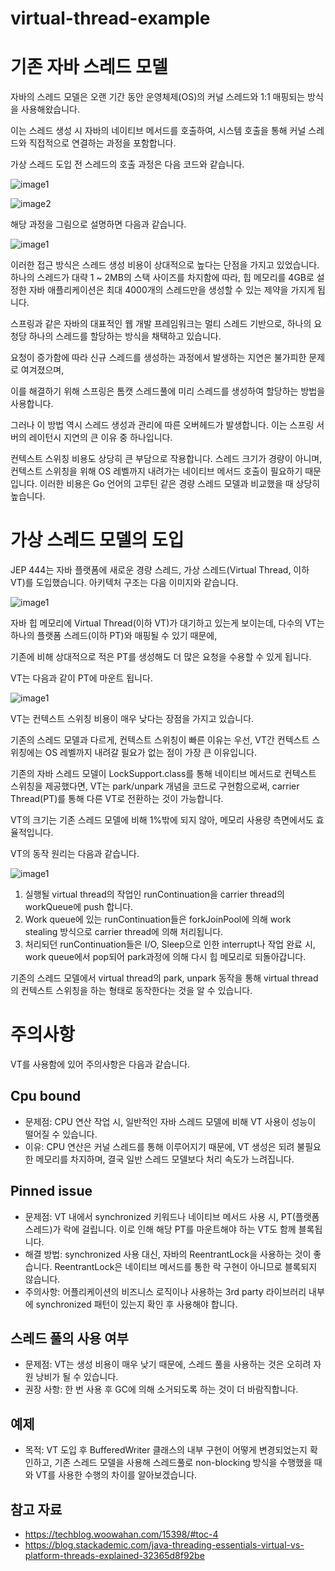 # virtual-thread-example

# 기존 자바 스레드 모델

자바의 스레드 모델은 오랜 기간 동안 운영체제(OS)의 커널 스레드와 1:1 매핑되는 방식을 사용해왔습니다.

  이는 스레드 생성 시 자바의 네이티브 메서드를 호출하여, 시스템 호출을 통해 커널 스레드와 직접적으로 연결하는 과정을 포함합니다.

가상 스레드 도입 전 스레드의 호출 과정은 다음 코드와 같습니다.

![image1](/virtual-thread/code1.png)

![image2](/virtual-thread/code2.png)

해당 과정을 그림으로 설명하면 다음과 같습니다.

![image1](/virtual-thread/1.webp) 

이러한 접근 방식은 스레드 생성 비용이 상대적으로 높다는 단점을 가지고 있었습니다. 
  하나의 스레드가 대략 1 ~ 2MB의 스택 사이즈를 차지함에 따라, 힙 메모리를 4GB로 설정한 자바 애플리케이션은 최대 4000개의 스레드만을 생성할 수 있는 제약을 가지게 됩니다.

스프링과 같은 자바의 대표적인 웹 개발 프레임워크는 멀티 스레드 기반으로, 하나의 요청당 하나의 스레드를 할당하는 방식을 채택하고 있습니다. 

  요청이 증가함에 따라 신규 스레드를 생성하는 과정에서 발생하는 지연은 불가피한 문제로 여겨졌으며, 
  
  이를 해결하기 위해 스프링은 톰캣 스레드풀에 미리 스레드를 생성하여 할당하는 방법을 사용합니다. 
  
  그러나 이 방법 역시 스레드 생성과 관리에 따른 오버헤드가 발생합니다.
  이는 스프링 서버의 레이턴시 지연의 큰 이유 중 하나입니다.

컨텍스트 스위칭 비용도 상당히 큰 부담으로 작용합니다. 
스레드 크기가 경량이 아니며, 컨텍스트 스위칭을 위해 OS 레벨까지 내려가는 네이티브 메서드 호출이 필요하기 때문입니다. 이러한 비용은 Go 언어의 고루틴 같은 경량 스레드 모델과 비교했을 때 상당히 높습니다.

# 가상 스레드 모델의 도입

JEP 444는 자바 플랫폼에 새로운 경량 스레드, 가상 스레드(Virtual Thread, 이하 VT)를 도입했습니다. 
  아키텍처 구조는 다음 이미지와 같습니다.

![image1](/virtual-thread/2.webp) 

자바 힙 메모리에 Virtual Thread(이하 VT)가 대기하고 있는게 보이는데, 다수의 VT는 하나의 플랫폼 스레드(이하 PT)와 매핑될 수 있기 때문에, 

  기존에 비해 상대적으로 적은 PT를 생성해도 더 많은 요청을 수용할 수 있게 됩니다.

VT는 다음과 같이 PT에 마운트 됩니다.

![image1](/virtual-thread/3.webp) 

VT는 컨텍스트 스위칭 비용이 매우 낮다는 장점을 가지고 있습니다. 

기존의 스레드 모델과 다르게, 컨텍스트 스위칭이 빠른 이유는 우선, VT간 컨텍스트 스위칭에는 OS 레벨까지 내려갈 필요가 없는 점이 가장 큰 이유입니다.

기존의 자바 스레드 모델이 LockSupport.class를 통해 네이티브 메서드로 컨텍스트 스위칭을 제공했다면, VT는 park/unpark 개념을 코드로 구현함으로써, carrier Thread(PT)를 통해 다른 VT로 전환하는 것이 가능합니다.

VT의 크기는 기존 스레드 모델에 비해 1%밖에 되지 않아, 메모리 사용량 측면에서도 효율적입니다.

VT의 동작 원리는 다음과 같습니다.

![image1](/virtual-thread/4.png) 

1. 실행될 virtual thread의 작업인 runContinuation을 carrier thread의 workQueue에 push 합니다.
2. Work queue에 있는 runContinuation들은 forkJoinPool에 의해 work stealing 방식으로 carrier thread에 의해 처리됩니다.
3. 처리되던 runContinuation들은 I/O, Sleep으로 인한 interrupt나 작업 완료 시, work queue에서 pop되어 park과정에 의해 다시 힙 메모리로 되돌아갑니다.

기존의 스레드 모델에서 virtual thread의 park, unpark 동작을 통해 virtual thread의 컨텍스트 스위칭을 하는 형태로 동작한다는 것을 알 수 있습니다.

# 주의사항

VT를 사용함에 있어 주의사항은 다음과 같습니다.

## Cpu bound

- 문제점: CPU 연산 작업 시, 일반적인 자바 스레드 모델에 비해 VT 사용이 성능이 떨어질 수 있습니다.
- 이유: CPU 연산은 커널 스레드를 통해 이루어지기 때문에, VT 생성은 되려 불필요한 메모리를 차지하며, 결국 일반 스레드 모델보다 처리 속도가 느려집니다.

## Pinned issue

- 문제점: VT 내에서 synchronized 키워드나 네이티브 메서드 사용 시, PT(플랫폼 스레드)가 락에 걸립니다. 이로 인해 해당 PT를 마운트해야 하는 VT도 함께 블록됩니다.
- 해결 방법: synchronized 사용 대신, 자바의 ReentrantLock을 사용하는 것이 좋습니다. ReentrantLock은 네이티브 메서드를 통한 락 구현이 아니므로 블록되지 않습니다.
- 주의사항: 어플리케이션의 비즈니스 로직이나 사용하는 3rd party 라이브러리 내부에 synchronized 패턴이 있는지 확인 후 사용해야 합니다.

## 스레드 풀의 사용 여부

- 문제점: VT는 생성 비용이 매우 낮기 때문에, 스레드 풀을 사용하는 것은 오히려 자원 낭비가 될 수 있습니다.
- 권장 사항: 한 번 사용 후 GC에 의해 소거되도록 하는 것이 더 바람직합니다.

## 예제

- 목적: VT 도입 후 BufferedWriter 클래스의 내부 구현이 어떻게 변경되었는지 확인하고, 기존 스레드 모델을 사용해 스레드풀로 non-blocking 방식을 수행했을 때와 VT를 사용한 수행의 차이를 알아보겠습니다.

## 참고 자료

- https://techblog.woowahan.com/15398/#toc-4
- https://blog.stackademic.com/java-threading-essentials-virtual-vs-platform-threads-explained-32365d8f92be
